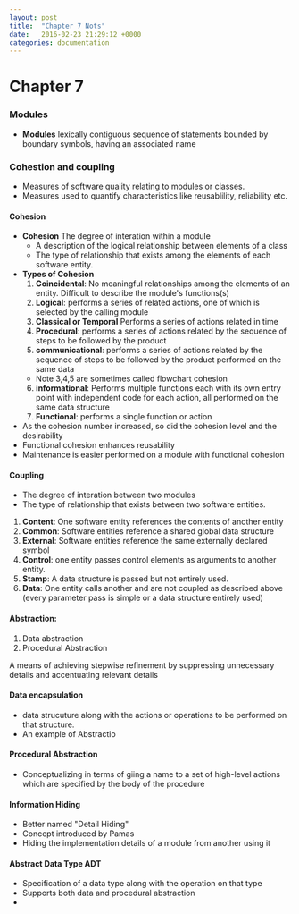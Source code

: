 ```yaml
---
layout: post
title:  "Chapter 7 Nots"
date:   2016-02-23 21:29:12 +0000
categories: documentation
---
```

# Chapter 7


### Modules
* __Modules__ lexically contiguous sequence of statements bounded by boundary symbols, having an associated name


### Cohestion and coupling
* Measures of software quality relating to modules or classes.
* Measures used to quantify characteristics like reusablility, reliability etc.


#### Cohesion
* __Cohesion__ The degree of interation within a module
  * A description of the logical relationship between elements of a class
  * The type of relationship that exists among the elements of each software entity.
* __Types of Cohesion__ 
  1.  __Coincidental__: No meaningful relationships among the elements of an entity. Difficult to describe the module's functions(s)
  2. __Logical__: performs a series of related actions, one of which is selected by the calling module
  3. __Classical or Temporal__ Performs a series of actions related in time
  4. __Procedural__: performs a series of actions related by the sequence of steps to be followed by the product
  5. __communicational__: performs a series of actions related by the sequence of steps to be followed by the product performed on the same data
    * Note 3,4,5 are sometimes called flowchart cohesion
  6. __informational__: Performs multiple functions each with its own entry point with independent code for each action, all performed on the same data structure
  7. __Functional__: performs a single function or action
* As the cohesion number increased, so did the cohesion level and the desirability
* Functional cohesion enhances reusability
* Maintenance is easier performed on a module with functional cohesion

#### Coupling
* The degree of interation between two modules
* The type of relationship that exists between two software entities.
1. __Content__: One software entity references the contents of another entity
2. __Common__: Software entities reference a shared global data structure
3. __External__: Software entities reference the same externally declared symbol
4. __Control__: one entity passes  control elements as arguments to another entity.
5. __Stamp__: A data structure is passed but not entirely used. 
6. __Data__: One  entity calls another and are not coupled as described above (every parameter pass is simple or a data structure entirely used)


#### Abstraction:
1. Data abstraction
2. Procedural Abstraction
 
A means of achieving stepwise refinement by suppressing unnecessary details and accentuating relevant details 

#### Data encapsulation
* data strucuture along with the actions or operations to be performed on that structure.
* An example of Abstractio

#### Procedural Abstraction
* Conceptualizing in terms of giing a name to a set of high-level actions which are specified by the body of the procedure

#### Information Hiding
* Better named "Detail Hiding"
* Concept introduced by Pamas
* Hiding the implementation details of a module from another using it

#### Abstract Data Type ADT
* Specification of a data type along with the operation on that type
* Supports both data and procedural abstraction
* 